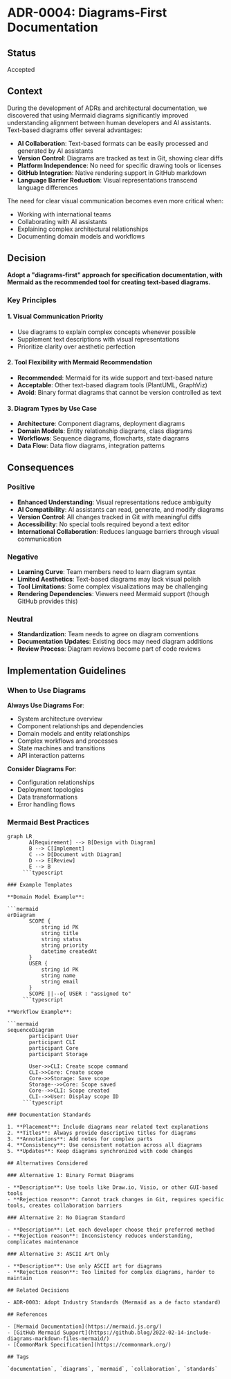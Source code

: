# ADR-0004: Diagrams-First Documentation

## Status

Accepted

## Context

During the development of ADRs and architectural documentation, we discovered that using Mermaid diagrams significantly improved understanding alignment between human developers and AI assistants. Text-based diagrams offer several advantages:

- **AI Collaboration**: Text-based formats can be easily processed and generated by AI assistants
- **Version Control**: Diagrams are tracked as text in Git, showing clear diffs
- **Platform Independence**: No need for specific drawing tools or licenses
- **GitHub Integration**: Native rendering support in GitHub markdown
- **Language Barrier Reduction**: Visual representations transcend language differences

The need for clear visual communication becomes even more critical when:

- Working with international teams
- Collaborating with AI assistants
- Explaining complex architectural relationships
- Documenting domain models and workflows

## Decision

**Adopt a "diagrams-first" approach for specification documentation, with Mermaid as the recommended tool for creating text-based diagrams.**

### Key Principles

#### 1. Visual Communication Priority

- Use diagrams to explain complex concepts whenever possible
- Supplement text descriptions with visual representations
- Prioritize clarity over aesthetic perfection

#### 2. Tool Flexibility with Mermaid Recommendation

- **Recommended**: Mermaid for its wide support and text-based nature
- **Acceptable**: Other text-based diagram tools (PlantUML, GraphViz)
- **Avoid**: Binary format diagrams that cannot be version controlled as text

#### 3. Diagram Types by Use Case

- **Architecture**: Component diagrams, deployment diagrams
- **Domain Models**: Entity relationship diagrams, class diagrams
- **Workflows**: Sequence diagrams, flowcharts, state diagrams
- **Data Flow**: Data flow diagrams, integration patterns

## Consequences

### Positive

- **Enhanced Understanding**: Visual representations reduce ambiguity
- **AI Compatibility**: AI assistants can read, generate, and modify diagrams
- **Version Control**: All changes tracked in Git with meaningful diffs
- **Accessibility**: No special tools required beyond a text editor
- **International Collaboration**: Reduces language barriers through visual communication

### Negative

- **Learning Curve**: Team members need to learn diagram syntax
- **Limited Aesthetics**: Text-based diagrams may lack visual polish
- **Tool Limitations**: Some complex visualizations may be challenging
- **Rendering Dependencies**: Viewers need Mermaid support (though GitHub provides this)

### Neutral

- **Standardization**: Team needs to agree on diagram conventions
- **Documentation Updates**: Existing docs may need diagram additions
- **Review Process**: Diagram reviews become part of code reviews

## Implementation Guidelines

### When to Use Diagrams

**Always Use Diagrams For**:

- System architecture overview
- Component relationships and dependencies
- Domain models and entity relationships
- Complex workflows and processes
- State machines and transitions
- API interaction patterns

**Consider Diagrams For**:

- Configuration relationships
- Deployment topologies
- Data transformations
- Error handling flows

### Mermaid Best Practices

```mermaid
graph LR
       A[Requirement] --> B[Design with Diagram]
       B --> C[Implement]
       C --> D[Document with Diagram]
       D --> E[Review]
       E --> B
     ```typescript

### Example Templates

**Domain Model Example**:

```mermaid
erDiagram
       SCOPE {
           string id PK
           string title
           string status
           string priority
           datetime createdAt
       }
       USER {
           string id PK
           string name
           string email
       }
       SCOPE ||--o{ USER : "assigned to"
     ```typescript

**Workflow Example**:

```mermaid
sequenceDiagram
       participant User
       participant CLI
       participant Core
       participant Storage

       User->>CLI: Create scope command
       CLI->>Core: Create scope
       Core->>Storage: Save scope
       Storage-->>Core: Scope saved
       Core-->>CLI: Scope created
       CLI-->>User: Display scope ID
     ```typescript

### Documentation Standards

1. **Placement**: Include diagrams near related text explanations
2. **Titles**: Always provide descriptive titles for diagrams
3. **Annotations**: Add notes for complex parts
4. **Consistency**: Use consistent notation across all diagrams
5. **Updates**: Keep diagrams synchronized with code changes

## Alternatives Considered

### Alternative 1: Binary Format Diagrams

- **Description**: Use tools like Draw.io, Visio, or other GUI-based tools
- **Rejection reason**: Cannot track changes in Git, requires specific tools, creates collaboration barriers

### Alternative 2: No Diagram Standard

- **Description**: Let each developer choose their preferred method
- **Rejection reason**: Inconsistency reduces understanding, complicates maintenance

### Alternative 3: ASCII Art Only

- **Description**: Use only ASCII art for diagrams
- **Rejection reason**: Too limited for complex diagrams, harder to maintain

## Related Decisions

- ADR-0003: Adopt Industry Standards (Mermaid as a de facto standard)

## References

- [Mermaid Documentation](https://mermaid.js.org/)
- [GitHub Mermaid Support](https://github.blog/2022-02-14-include-diagrams-markdown-files-mermaid/)
- [CommonMark Specification](https://commonmark.org/)

## Tags

`documentation`, `diagrams`, `mermaid`, `collaboration`, `standards`

